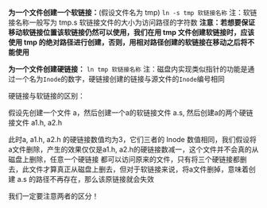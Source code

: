 **为一个文件创建一个软链接：**(假设文件名为 tmp)
`ln -s tmp 软链接名称`
注：软链接名称一般写为 tmp.s
软链接文件的大小为访问路径的字符数
**注意：若想要保证移动软链接位置该软链接仍然可以使用，我们在用 tmp 文件创建软链接时，应该使用 tmp 的绝对路径进行创建，否则，用相对路径创建的软链接在移动之后将不能使用**

**为一个文件创建硬链接：**
`ln tmp 软链接名称`
注：磁盘内实现类似指针的功能是通过一个名为`Inode`的数字，硬链接创建的链接与源文件的`Inode`编号相同

硬链接与软链接的区别：

假设先创建一个文件 a，然后创建一个a的软链接文件 a.s, 然后创建a的两个硬链接文件 a1.h, a2.h

此时a, a1.h, a2.h 的硬链接数值均为3，它们三者的 Inode 数值相同，我们假设将a文件删除，产生的效果仅仅是a1.h, a2.h的硬链接数减一，这个文件并不会真的从磁盘上删除，任意一个硬链接
都可以访问原来的文件，只有将三个硬链接都删去，此文件才算真正从磁盘上删去，但对于软链接来说，将a文件删掉，意味着创建 a.s 的路径不再存在，那么该原链接就会失效

我们一定要注意两者的区分！
